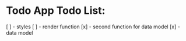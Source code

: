 # Todo App Todo List:

[ ] - styles
[ ] - render function
[x] - second function for data model
[x] - data model

